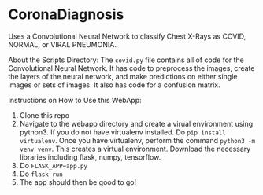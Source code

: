 # CoronaDiagnosis
Uses a Convolutional Neural Network to classify Chest X-Rays as COVID, NORMAL, or VIRAL PNEUMONIA.

About the Scripts Directory:
The ```covid.py``` file contains all of code for the Convolutional Neural Network. It has code to preprocess the images, create the layers of the neural network, and make predictions on either single images or sets of images. It also has code for a confusion matrix.

Instructions on How to Use this WebApp:
1. Clone this repo
2. Navigate to the webapp directory and create a virual environment using python3. If you do not have virtualenv installed. Do ```pip install virtualenv```. Once you have virtualenv, perform the command ```python3 -m venv venv```. This creates a virtual environment. Download the necessary libraries including flask, numpy, tensorflow. 
3. Do ```FLASK_APP=app.py```
4. Do ```flask run```
5. The app should then be good to go!
